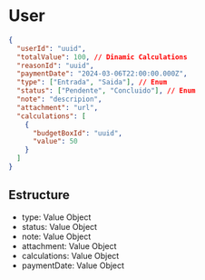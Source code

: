 # User

```json
{
  "userId": "uuid",
  "totalValue": 100, // Dinamic Calculations
  "reasonId": "uuid",
  "paymentDate": "2024-03-06T22:00:00.000Z",
  "type": ["Entrada", "Saida"], // Enum
  "status": ["Pendente", "Concluido"], // Enum
  "note": "descripion",
  "attachment": "url",
  "calculations": [
    {
      "budgetBoxId": "uuid",
      "value": 50
    }
  ]
}
```

## Estructure

- type: Value Object
- status: Value Object
- note: Value Object
- attachment: Value Object
- calculations: Value Object
- paymentDate: Value Object
